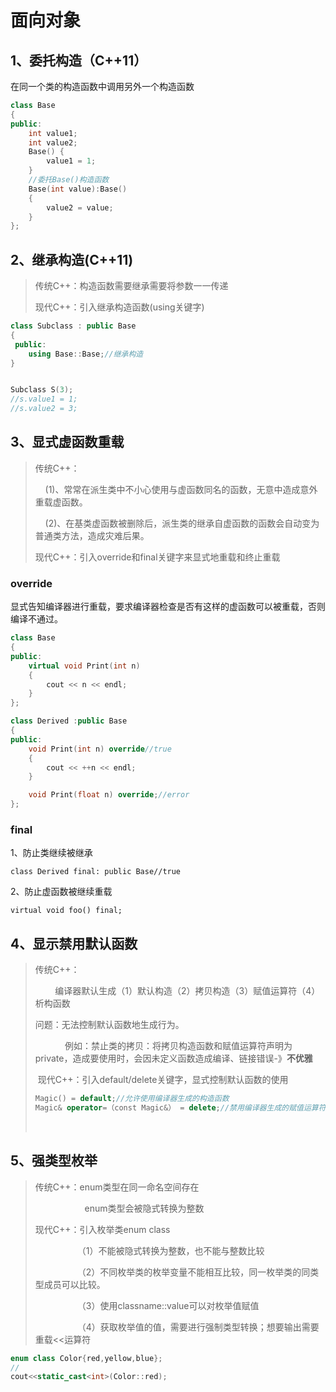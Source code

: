 # 面向对象

## 1、委托构造（C++11）

在同一个类的构造函数中调用另外一个构造函数

```cpp
class Base
{
public:
    int value1;
    int value2;
    Base() { 
        value1 = 1;
    }
    //委托Base()构造函数
    Base(int value):Base()
    {
        value2 = value;
    }
};
```

## 2、继承构造(C++11)

> 传统C++：构造函数需要继承需要将参数一一传递
> 
> 现代C++：引入继承构造函数(using关键字)

```cpp
class Subclass : public Base
{
 public:
    using Base::Base;//继承构造
}


Subclass S(3);
//s.value1 = 1;
//s.value2 = 3;
```

## 3、显式虚函数重载

> 传统C++：
> 
>     (1)、常常在派生类中不小心使用与虚函数同名的函数，无意中造成意外重载虚函数。
> 
>     (2)、在基类虚函数被删除后，派生类的继承自虚函数的函数会自动变为普通类方法，造成灾难后果。
> 
> 现代C++：引入override和final关键字来显式地重载和终止重载

### override

显式告知编译器进行重载，要求编译器检查是否有这样的虚函数可以被重载，否则编译不通过。

```cpp
class Base
{
public:
    virtual void Print(int n)
    {
        cout << n << endl;
    }
};

class Derived :public Base
{
public:
    void Print(int n) override//true
    {
        cout << ++n << endl;
    }

    void Print(float n) override;//error
};
```

### final

1、防止类继续被继承

`class Derived final: public Base//true `

2、防止虚函数被继续重载

`virtual void foo() final;`

## 4、显示禁用默认函数

> 传统C++：
> 
>         编译器默认生成（1）默认构造（2）拷贝构造（3）赋值运算符（4）析构函数
> 
> 问题：无法控制默认函数地生成行为。
> 
>             例如：禁止类的拷贝：将拷贝构造函数和赋值运算符声明为private，造成要使用时，会因未定义函数造成编译、链接错误-》**不优雅**
> 
>  现代C++：引入default/delete关键字，显式控制默认函数的使用
> 
> ```cpp
> Magic() = default;//允许使用编译器生成的构造函数
> Magic& operator=（const Magic&） = delete;//禁用编译器生成的赋值运算符
> ```
> 
>                          

## 5、强类型枚举

> 传统C++：enum类型在同一命名空间存在
> 
>                     enum类型会被隐式转换为整数
> 
> 现代C++：引入枚举类enum class
> 
>                  （1）不能被隐式转换为整数，也不能与整数比较
> 
>                  （2）不同枚举类的枚举变量不能相互比较，同一枚举类的同类型成员可以比较。
> 
>                  （3）使用classname::value可以对枚举值赋值
> 
>                  （4）获取枚举值的值，需要进行强制类型转换；想要输出需要重载<<运算符

```cpp
enum class Color{red,yellow,blue};
//
cout<<static_cast<int>(Color::red);
```
